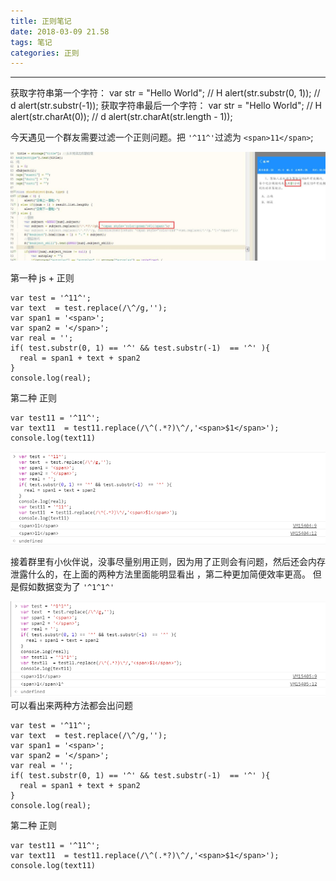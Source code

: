```yaml
---
title: 正则笔记
date: 2018-03-09 21.58
tags: 笔记
categories: 正则
---
```


--------------------------------------------------------------------------------

<!-- more -->

获取字符串第一个字符：
var str = "Hello World";
  // H
alert(str.substr(0, 1));
  // d
alert(str.substr(-1));
获取字符串最后一个字符：
var str = "Hello World";
 // H
alert(str.charAt(0));
 // d
alert(str.charAt(str.length - 1));

今天遇见一个群友需要过滤一个正则问题。把 `'^11^'`过滤为 `<span>11</span>`;

![正确](/images/正则问题180309.jpg)

第一种 js + 正则 

```
var test = '^11^';
var text  = test.replace(/\^/g,'');
var span1 = '<span>';
var span2 = '</span>';
var real = '';
if( test.substr(0, 1) == '^' && test.substr(-1)  == '^' ){
  real = span1 + text + span2 
}
console.log(real);

```
第二种 正则
```
var test11 = '^11^';
var text11  = test11.replace(/\^(.*?)\^/,'<span>$1</span>');
console.log(text11)
```
![正确](/images/正则问题180309-1.png)

接着群里有小伙伴说，没事尽量别用正则，因为用了正则会有问题，然后还会内存泄露什么的，在上面的两种方法里面能明显看出 ，第二种更加简便效率更高。
但是假如数据变为了 `'^1^1^'`

![正确](/images/正则问题180309-02.png)
可以看出来两种方法都会出问题
```
var test = '^11^';
var text  = test.replace(/\^/g,'');
var span1 = '<span>';
var span2 = '</span>';
var real = '';
if( test.substr(0, 1) == '^' && test.substr(-1)  == '^' ){
  real = span1 + text + span2 
}
console.log(real);

```
第二种 正则
```
var test11 = '^11^';
var text11  = test11.replace(/\^(.*?)\^/,'<span>$1</span>');
console.log(text11)
```
